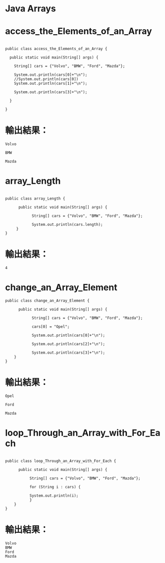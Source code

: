 # Java Arrays
# access_the_Elements_of_an_Array
```

public class access_the_Elements_of_an_Array {
	
  public static void main(String[] args) {
	  
    String[] cars = {"Volvo", "BMW", "Ford", "Mazda"};
    
    System.out.println(cars[0]+"\n");
    //System.out.println(cars[0])
    System.out.println(cars[1]+"\n");
    
    System.out.println(cars[3]+"\n");
  
  }
  
}
```
# 輸出結果：
```
Volvo

BMW

Mazda
```
# array_Length
```

public class array_Length {
	
	  public static void main(String[] args) {
		  
		    String[] cars = {"Volvo", "BMW", "Ford", "Mazda"};
		    
		    System.out.println(cars.length);
	 }
}

```
# 輸出結果：
```
4
```
# change_an_Array_Element
```
public class change_an_Array_Element {
	
	  public static void main(String[] args) {
		  
		    String[] cars = {"Volvo", "BMW", "Ford", "Mazda"};
		    
		    cars[0] = "Opel";
		    
		    System.out.println(cars[0]+"\n");
		    
		    System.out.println(cars[2]+"\n");
		    
		    System.out.println(cars[3]+"\n");
	}
}
```
# 輸出結果：
```
Opel

Ford

Mazda
```
# loop_Through_an_Array_with_For_Each
```

public class loop_Through_an_Array_with_For_Each {
	
	  public static void main(String[] args) {
		  
		   String[] cars = {"Volvo", "BMW", "Ford", "Mazda"};
		   
		   for (String i : cars) {
			   
		   System.out.println(i);
		   }    
	}
}

```
# 輸出結果：
```
Volvo
BMW
Ford
Mazda
```
